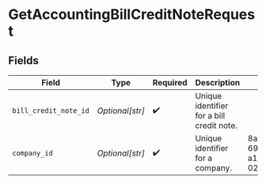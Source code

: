 # GetAccountingBillCreditNoteRequest


## Fields

| Field                                     | Type                                      | Required                                  | Description                               | Example                                   |
| ----------------------------------------- | ----------------------------------------- | ----------------------------------------- | ----------------------------------------- | ----------------------------------------- |
| `bill_credit_note_id`                     | *Optional[str]*                           | :heavy_check_mark:                        | Unique identifier for a bill credit note. |                                           |
| `company_id`                              | *Optional[str]*                           | :heavy_check_mark:                        | Unique identifier for a company.          | 8a210b68-6988-11ed-a1eb-0242ac120002      |